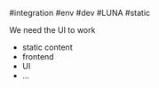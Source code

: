 #integration
#env
#dev 
#LUNA
#static

We need the UI to work

- static content
- frontend
- UI
- ...